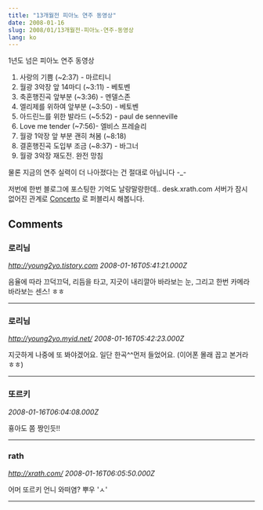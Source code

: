 ```yaml
---
title: "13개월전 피아노 연주 동영상"
date: 2008-01-16
slug: 2008/01/13개월전-피아노-연주-동영상
lang: ko
---
```


1년도 넘은 피아노 연주 동영상

1. 사랑의 기쁨 (~2:37) - 마르티니
2. 월광 3악장 앞 14마디 (~3:11) - 베토벤
3. 축혼행진곡 앞부분 (~3:36) - 멘델스존
4. 엘리제를 위하여 앞부분 (~3:50) - 베토벤
5. 아드린느를 위한 발라드 (~5:52) - paul de senneville
6. Love me tender (~7:56)- 엘비스 프레슬리
7. 월광 1악장 앞 부분 괜히 쳐봄 (~8:18)
8. 결혼행진곡 도입부 조금 (~8:37) - 바그너
9. 월광 3악장 재도전. 완전 망침 

물론 지금의 연주 실력이 더 나아졌다는 건 절대로 아닙니다 -_-

저번에 한번 블로그에 포스팅한 기억도 날랑말랑한데..
desk.xrath.com 서버가 잠시 없어진 관계로 [Concerto](http://concerto.playmaru.net/) 로 퍼블리시 해봅니다.

## Comments

### 로리님
*http://young2yo.tistory.com*
*2008-01-16T05:41:21.000Z*

음율에 따라 끄덕끄덕, 
리듬을 타고, 
지긋이 내리깔아 바라보는 눈,
그리고 한번 카메라 바라보는 센스! ㅎㅎ

---

### 로리님
*http://young2yo.myid.net/*
*2008-01-16T05:42:23.000Z*

지긋하게 나중에 또 봐야겠어요. 일단 한곡^^먼저 들었어요.
(이어폰 몰래 꼽고 본거라 ㅎㅎ)

---

### 또르키
*2008-01-16T06:04:08.000Z*

횽아도 쫌 짱인듯!!

---

### rath
*http://xrath.com/*
*2008-01-16T06:05:50.000Z*

어머 또르키 언니 와떠염? 뿌우 'ㅅ'

---

